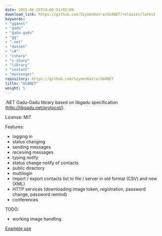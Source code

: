 ```yaml
---
date: 2015-06-25T14:06:51+02:00
download_link: https://github.com/SzymonKatra/GG4NET/releases/latest
keywords:
- "gg4net"
- "gadu"
- "gadu-gadu"
- "gg"
- ".net"
- "dotnet"
- "c#"
- "csharp"
- "c-sharp"
- "library"
- "instant"
- "messenger"
repository: https://github.com/SzymonKatra/GG4NET
title: "GG4NET"
weight: 5
---
```


.NET Gadu-Gadu library based on libgadu specification (http://libgadu.net/protocol/).

License: MIT

Features:

- logging in
- status changing
- sending messages
- receiving messages
- typing notify
- status change notify of contacts
- public directory
- multilogin
- import / export contacts list to file / server in old format (CSV) and new (XML)
- HTTP services (downloading image token, registration, password change, password remind)
- conferences

TODO:

- working image handling

[Example use](https://github.com/SzymonKatra/GG4NET/blob/master/GG4NETExample/Program.cs)
